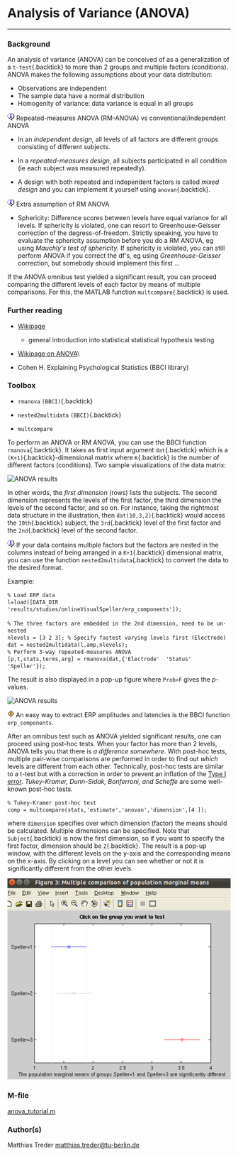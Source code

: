 Analysis of Variance (ANOVA)
============================

* * * * *

### Background

An analysis of variance (ANOVA) can be conceived of as a generalization
of a `t-test`{.backtick} to more than 2 groups and multiple factors
(conditions). ANOVA makes the following assumptions about your data
distribution:

-   Observations are independent
-   The sample data have a normal distribution
-   Homogenity of variance: data variance is equal in all groups

![{i}](_static/icon-info.png "{i}")
Repeated-measures ANOVA (RM-ANOVA) vs conventional/independent ANOVA

-   In an *independent design*, all levels of all factors are different
    groups consisting of different subjects.

-   In a *repeated-measures design*, all subjects participated in all
    condition (ie each subject was measured repeatedly).

-   A design with both repeated and independent factors is called *mixed
    design* and you can implement it yourself using `anovan`{.backtick}.

![{i}](_static/icon-info.png "{i}") Extra
assumption of RM ANOVA

-   Sphericity: Difference scores between levels have equal variance for
    all levels. If sphericity is violated, one can resort to
    Greenhouse-Geisser correction of the degress-of-freedom. Strictly
    speaking, you have to evaluate the sphericity assumption before you
    do a RM ANOVA, eg using *Mauchly's test of sphericity*. If
    sphericity is violated, you can still perform ANOVA if you correct
    the df's, eg using *Greenhouse-Geisser* correction, but somebody
    should implement this first ...

If the ANOVA omnibus test yielded a significant result, you can proceed
comparing the different levels of each factor by means of multiple
comparisons. For this, the MATLAB function `multcompare`{.backtick} is
used.

### Further reading

-   [Wikipage](http://en.wikipedia.org/wiki/Statistical_hypothesis_testing)
    - general introduction into statistical statistical hypothesis
    testing

-   [Wikipage on
    ANOVA](http://en.wikipedia.org/wiki/Analysis_of_variance)\

-   Cohen H. Explaining Psychological Statistics (BBCI library)

### Toolbox

-   `rmanova` `(BBCI)`{.backtick}

-   `nested2multidata` `(BBCI)`{.backtick}

-   `multcompare`

To perform an ANOVA or RM ANOVA, you can use the BBCI function
`rmanova`{.backtick}. It takes as first input argument `dat`{.backtick}
which is a `(K+1)`{.backtick}-dimensional matrix where `K`{.backtick} is
the number of different factors (conditions). Two sample visualizations
of the data matrix:

![ANOVA
results](_static/ToolboxStatisticalAnova.png "ANOVA results")

In other words, the *first dimension* (rows) lists the subjects. The
second dimension represents the levels of the first factor, the third
dimension the levels of the second factor, and so on. For instance,
taking the rightmost data structure in the illustration, then
`dat(10,3,2)`{.backtick} would access the `10th`{.backtick} subject, the
`3rd`{.backtick} level of the first factor and the `2nd`{.backtick}
level of the second factor.

![{i}](_static/icon-info.png "{i}") If your data
contains multiple factors but the factors are nested in the columns
instead of being arranged in a `K+1`{.backtick} dimensional matrix, you
can use the function `nested2multidata`{.backtick} to convert the data
to the desired format.

Example:



~~~~ {#CA-6e9671254d5b9bd6b02d9f4c3404ea5439587e4b dir="ltr" lang="en"}
% Load ERP data
l=load([DATA_DIR 'results/studies/onlineVisualSpeller/erp_components']);

% The three factors are embedded in the 2nd dimension, need to be un-nested
nlevels = [3 2 3]; % Specify fastest varying levels first (Electrode)
dat = nested2multidata(l.amp,nlevels);
% Perform 3-way repeated-measures ANOVA
[p,t,stats,terms,arg] = rmanova(dat,{'Electrode'  'Status'  'Speller'});
~~~~

The result is also displayed in a pop-up figure where `Prob>F` gives the
*p*-values.

![ANOVA
results](_static/ToolboxStatisticalAnova_003.png)

![\<!\>](_static/attention.png "<!>") An easy way
to extract ERP amplitudes and latencies is the BBCI function
`erp_components`.

After an omnibus test such as ANOVA yielded significant results, one can
proceed using post-hoc tests. When your factor has more than 2 levels,
ANOVA tells you that there is *a difference somewhere*. With post-hoc
tests, multiple pair-wise comparisons are performed in order to find out
*which* levels are different from each other. Technically, post-hoc
tests are similar to a t-test but with a correction in order to prevent
an inflation of the [Type I
error](http://en.wikipedia.org/wiki/Type_I_and_type_II_errors#Type_I_error).
*Tukey-Kramer, Dunn-Sidak, Bonferroni, and Scheffe* are some well-known
post-hoc tests.


~~~~ {#CA-b0635f9f78848b0b19878c487576c4d14faafff3 dir="ltr" lang="en"}
% Tukey-Kramer post-hoc test
comp = multcompare(stats,'estimate','anovan','dimension',[4 ]);
~~~~

where `dimension` specifies over which dimension (factor) the means
should be calculated. Multiple dimensions can be specified. Note that
`Subject`{.backtick} is now the first dimension, so if you want to
specify the first factor, dimension should be `2`{.backtick}. The result
is a pop-up window, with the different levels on the y-axis and the
corresponding means on the x-axis. By clicking on a level you can see
whether or not it is significantly different from the other levels.

![ANOVA  Multicomparison](_static/ToolboxStatisticalAnova_002.png)

### M-file

[anova\_tutorial.m](_static/anova_tutorial.m)

### Author(s)

Matthias Treder
[matthias.treder@tu-berlin.de](mailto:matthias.treder@tu-berlin.de)

